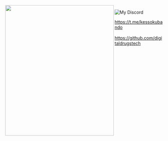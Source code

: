 <img src="https://img3.gelbooru.com/images/fd/c8/fdc867c948f5f5d24457d57bb13a6c2d.jpg" width="346" height="416" align="left"> 

![My Discord](https://discord-readme-badge.vercel.app/api?id=849255868951822366)

https://t.me/kessokubando<br><br>
https://github.com/digitaldrugstech
